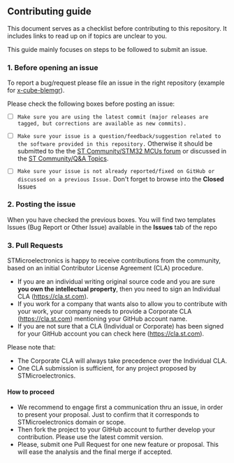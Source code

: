 ## Contributing guide

This document serves as a checklist before contributing to this repository.
It includes links to read up on if topics are unclear to you.

This guide mainly focuses on steps to be followed to submit an issue.

### 1. Before opening an issue

To report a bug/request please file an issue in the right repository
(example for [x-cube-blemgr](https://github.com/STMicroelectronics/x-cube-blemgr/issues/new/choose)).


Please check the following boxes before posting an issue:
- [ ] `Make sure you are using the latest commit (major releases are tagged, but corrections are available as new commits).`
- [ ] `Make sure your issue is a question/feedback/suggestion related to the software provided in this repository.` Otherwise it should be submitted to the the [ST Community/STM32 MCUs forum](https://community.st.com/s/group/0F90X000000AXsASAW/stm32-mcus) or discussed in the [ST Community/Q&A Topics](https://community.st.com/s/topiccatalog).
- [ ] `Make sure your issue is not already reported/fixed on GitHub or discussed on a previous Issue.` Don't forget to browse into the **Closed** Issues


### 2. Posting the issue

When you have checked the previous boxes. You will find two templates Issues (Bug Report or Other Issue) available in the **Issues** tab of the repo

### 3. Pull Requests

STMicroelectronics is happy to receive contributions from the community, based on an initial Contributor License Agreement (CLA) procedure.

* If you are an individual writing original source code and you are sure **you own the intellectual property**, then you need to sign an Individual CLA (https://cla.st.com).
* If you work for a company that wants also to allow you to contribute with your work, your company needs to provide a Corporate CLA (https://cla.st.com) mentioning your GitHub account name.
* If you are not sure that a CLA (Individual or Corporate) has been signed for your GitHub account you can check here (https://cla.st.com).

Please note that:
* The Corporate CLA will always take precedence over the Individual CLA.
* One CLA submission is sufficient, for any project proposed by STMicroelectronics.

#### How to proceed

* We recommend to engage first a communication thru an issue, in order to present your proposal. Just to confirm that it corresponds to STMicroelectronics domain or scope.
* Then fork the project to your GitHub account to further develop your contribution. Please use the latest commit version.
* Please, submit one Pull Request for one new feature or proposal. This will ease the analysis and the final merge if accepted.
